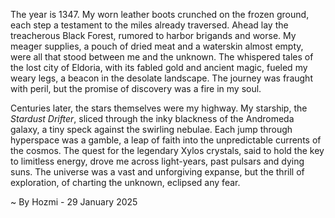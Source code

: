 
The year is 1347.  My worn leather boots crunched on the frozen ground, each step a testament to the miles already traversed.  Ahead lay the treacherous Black Forest, rumored to harbor brigands and worse. My meager supplies, a pouch of dried meat and a waterskin almost empty, were all that stood between me and the unknown.  The whispered tales of the lost city of Eldoria, with its fabled gold and ancient magic, fueled my weary legs, a beacon in the desolate landscape. The journey was fraught with peril, but the promise of discovery was a fire in my soul.

Centuries later, the stars themselves were my highway.  My starship, the *Stardust Drifter*, sliced through the inky blackness of the Andromeda galaxy, a tiny speck against the swirling nebulae.  Each jump through hyperspace was a gamble, a leap of faith into the unpredictable currents of the cosmos.  The quest for the legendary Xylos crystals, said to hold the key to limitless energy, drove me across light-years, past pulsars and dying suns. The universe was a vast and unforgiving expanse, but the thrill of exploration, of charting the unknown, eclipsed any fear.

~ By Hozmi - 29 January 2025
